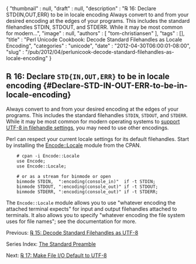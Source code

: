 {
   "thumbnail" : null,
   "draft" : null,
   "description" : "℞ 16: Declare STD{IN,OUT,ERR} to be in locale encoding Always convert to and from your desired encoding at the edges of your programs. This includes the standard filehandles STDIN, STDOUT, and STDERR. While it may be most common for modern...",
   "image" : null,
   "authors" : [
      "tom-christiansen"
   ],
   "tags" : [],
   "title" : "Perl Unicode Cookbook: Decode Standard Filehandles as Locale Encoding",
   "categories" : "unicode",
   "date" : "2012-04-30T06:00:01-08:00",
   "slug" : "/pub/2012/04/perlunicook-decode-standard-filehandles-as-locale-encoding"
}





℞ 16: Declare `STD{IN,OUT,ERR}` to be in locale encoding {#Declare-STD-IN-OUT-ERR-to-be-in-locale-encoding}
--------------------------------------------------------

Always convert to and from your desired encoding at the edges of your
programs. This includes the standard filehandles `STDIN`, `STDOUT`, and
`STDERR`. While it may be most common for modern operating systems to
[support UTF-8 in filehandle
settings](/media/_pub_2012_04_perlunicook-decode-standard-filehandles-as-locale-encoding/perlunicook-decode-standard-filehandles-as-utf-8.html),
you may need to use other encodings.

Perl can respect your current locale settings for its default
filehandles. Start by installing the
[Encode::Locale](http://search.cpan.org/perldoc?Encode::Locale) module
from the CPAN.

        # cpan -i Encode::Locale
        use Encode;
        use Encode::Locale;

        # or as a stream for binmode or open
        binmode STDIN,  ":encoding(console_in)"  if -t STDIN;
        binmode STDOUT, ":encoding(console_out)" if -t STDOUT;
        binmode STDERR, ":encoding(console_out)" if -t STDERR;

The `Encode::Locale` module allows you to use "whatever encoding the
attached terminal expects" for input and output filehandles attached to
terminals. It also allows you to specify "whatever encoding the file
system uses for file names"; see the documentation for more.

Previous: [℞ 15: Decode Standard Filehandles as
UTF-8](/media/_pub_2012_04_perlunicook-decode-standard-filehandles-as-locale-encoding/perlunicook-decode-standard-filehandles-as-utf-8.html)

Series Index: [The Standard
Preamble](/media/_pub_2012_04_perlunicook-decode-standard-filehandles-as-locale-encoding/perlunicook-standard-preamble.html)

Next: [℞ 17: Make File I/O Default to
UTF-8](/media/_pub_2012_04_perlunicook-decode-standard-filehandles-as-locale-encoding/perlunicook-make-file-io-default-to-utf-8.html)


